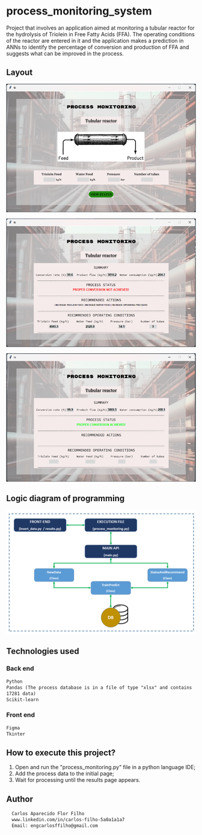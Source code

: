# process_monitoring_system
Project that involves an application aimed at monitoring a tubular reactor for the hydrolysis of Triolein in Free Fatty Acids (FFA). The operating conditions of the reactor are entered in it and the application makes a prediction in ANNs to identify the percentage of conversion and production of FFA and suggests what can be improved in the process.

## Layout
![FRONT1](https://github.com/CarlosFFilho/process_monitoring_system/blob/main/images/insert_data_example.png)

![FRONT2](https://github.com/CarlosFFilho/process_monitoring_system/blob/main/images/result_example_2.png)

![FRONT3](https://github.com/CarlosFFilho/process_monitoring_system/blob/main/images/result_example_1.png)

## Logic diagram of programming
![LOGIC](https://github.com/CarlosFFilho/process_monitoring_system/blob/main/images/fluxo_informacao.png)

## Technologies used
### Back end
    Python
    Pandas (The process database is in a file of type "xlsx" and contains 17281 data)
    Scikit-learn
    
### Front end
    Figma
    Tkinter

## How to execute this project?
  1. Open and run the "process_monitoring.py" file in a python language IDE;
  2. Add the process data to the initial page;
  3. Wait for processing until the results page appears.

## Author

      Carlos Aparecido Flor Filho
      www.linkedin.com/in/carlos-filho-5a0a1a1a7
      Email: engcarlosffilho@gmail.com
